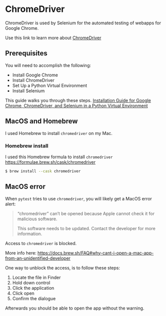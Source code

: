 # ChromeDriver

ChromeDriver is used by Selenium for the automated testing of webapps for Google Chrome.

Use this link to learn more about [ChromeDriver](https://chromedriver.chromium.org/)

## Prerequisites

You will need to accomplish the following:
- Install Google Chrome
- Install ChromeDriver
- Set Up a Python Virtual Environment
- Install Selenium

This guide walks you through these steps.
[Installation Guide for Google Chrome, ChromeDriver, and Selenium in a Python Virtual Environment](https://katekuehl.medium.com/installation-guide-for-google-chrome-chromedriver-and-selenium-in-a-python-virtual-environment-e1875220be2f)

## MacOS and Homebrew

I used Homebrew to install `chromedriver` on my Mac.

### Homebrew install

I used this Homebrew formula to install `chromedriver`
https://formulae.brew.sh/cask/chromedriver

```bash
$ brew install --cask chromedriver
```

## MacOS error

When `pytest` tries to use `chromedriver`, you will likely get a MacOS error alert:

> “chromedriver” can’t be opened because Apple cannot check it for malicious software.
>
> This software needs to be updated. Contact the developer for more information.

Access to `chromedriver` is blocked.

More info here: 
https://docs.brew.sh/FAQ#why-cant-i-open-a-mac-app-from-an-unidentified-developer

One way to unblock the access, is to follow these steps:

1. Locate the file in Finder 
2. Hold down control
3. Click the application
4. Click open
5. Confirm the dialogue

Afterwards you should be able to open the app without the warning.
